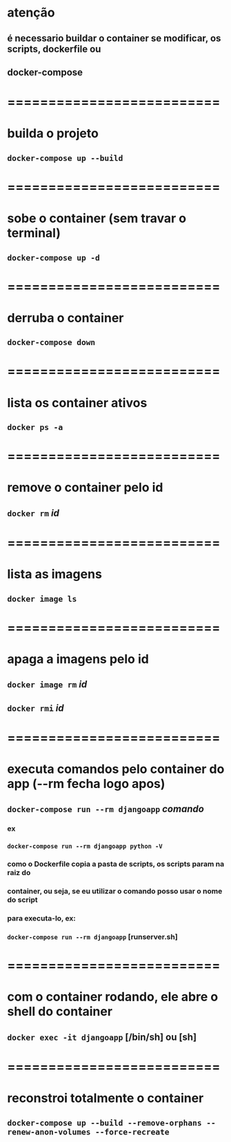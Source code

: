 # atenção

## é necessario buildar o container se modificar, os scripts, dockerfile ou 
## docker-compose

# ==========================

# builda o projeto

## `docker-compose up --build`

# ==========================

# sobe o container (sem travar o terminal)

## `docker-compose up -d`

# ==========================

# derruba o container

## `docker-compose down`

# ==========================

# lista os container ativos

## `docker ps -a`

# ==========================

# remove o container pelo id

## `docker rm` *id*

# ==========================

# lista as imagens

## `docker image ls`

# ==========================

# apaga a imagens pelo id

## `docker image rm` *id*
## `docker rmi` *id*

# ==========================

# executa comandos pelo container do app (--rm fecha logo apos)

## `docker-compose run --rm djangoapp` *comando*

### ex
### `docker-compose run --rm djangoapp python -V`

### como o Dockerfile copia a pasta de scripts, os scripts param na raiz do 
### container, ou seja, se eu utilizar o comando posso usar o nome do script
### para executa-lo, ex:

### `docker-compose run --rm djangoapp` [runserver.sh]

# ==========================

# com o container rodando, ele abre o shell do container

## `docker exec -it djangoapp` [/bin/sh] ou [sh]

# ==========================

# reconstroi totalmente o container

## `docker-compose up --build --remove-orphans --renew-anon-volumes --force-recreate`


